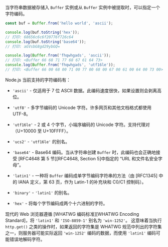 <!-- YAML
changes:
  - version: v6.4.0
    pr-url: https://github.com/nodejs/node/pull/7111
    description: Introduced `latin1` as an alias for `binary`.
  - version: v5.0.0
    pr-url: https://github.com/nodejs/node/pull/2859
    description: Removed the deprecated `raw` and `raws` encodings.
-->

当字符串数据被存储入 `Buffer` 实例或从 `Buffer` 实例中被提取时，可以指定一个字符编码。

```js
const buf = Buffer.from('hello world', 'ascii');

console.log(buf.toString('hex'));
// 打印: 68656c6c6f20776f726c64
console.log(buf.toString('base64'));
// 打印: aGVsbG8gd29ybGQ=

console.log(Buffer.from('fhqwhgads', 'ascii'));
// 打印: <Buffer 66 68 71 77 68 67 61 64 73>
console.log(Buffer.from('fhqwhgads', 'utf16le'));
// 打印: <Buffer 66 00 68 00 71 00 77 00 68 00 67 00 61 00 64 00 73 00>
```

Node.js 当前支持的字符编码有：

* `'ascii'` - 仅适用于 7 位 ASCII 数据。此编码速度很快，如果设置则会剥离高位。

* `'utf8'` - 多字节编码的 Unicode 字符。许多网页和其他文档格式都使用 UTF-8。

* `'utf16le'` - 2 或 4 个字节，小端序编码的 Unicode 字符。支持代理对（U+10000 至 U+10FFFF）。

* `'ucs2'` - `'utf16le'` 的别名。

* `'base64'` - Base64 编码。当从字符串创建 `Buffer` 时，此编码也会正确地接受 [RFC4648 第 5 节][RFC4648, Section 5]中指定的 “URL 和文件名安全字母”。

* `'latin1'` - 一种将 `Buffer` 编码成单字节编码字符串的方法（由 [RFC1345] 中的 IANA 定义，第 63 页，作为 Latin-1 的补充块和 C0/C1 控制码）。

* `'binary'` - `'latin1'` 的别名。

* `'hex'` - 将每个字节编码成两个十六进制的字符。

现代的 Web 浏览器遵循 [WHATWG 编码标准][WHATWG Encoding Standard]，将 `'latin1'` 和 `'ISO-8859-1'` 别名为 `'win-1252'`。
这意味着当执行 `http.get()` 之类的操作时，如果返回的字符集是 WHATWG 规范中列出的字符集之一，则服务器可能实际返回 `'win-1252'` 编码的数据，而使用 `'latin1'` 编码可能错误地解码字符。

